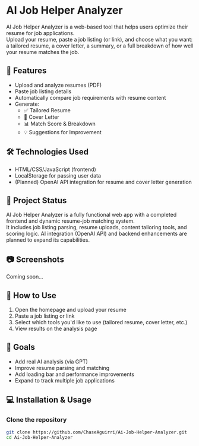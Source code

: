 # AI Job Helper Analyzer

AI Job Helper Analyzer is a web-based tool that helps users optimize their resume for job applications.  
Upload your resume, paste a job listing (or link), and choose what you want: a tailored resume, a cover letter, a summary, or a full breakdown of how well your resume matches the job.

## 🧠 Features

- Upload and analyze resumes (PDF)  
- Paste job listing details  
- Automatically compare job requirements with resume content  
- Generate:  
  - ✅ Tailored Resume  
  - 📨 Cover Letter  
  - 📊 Match Score & Breakdown  
  - 💡 Suggestions for Improvement  

## 🛠️ Technologies Used

- HTML/CSS/JavaScript (frontend)  
- LocalStorage for passing user data  
- (Planned) OpenAI API integration for resume and cover letter generation  

## 🚀 Project Status

AI Job Helper Analyzer is a fully functional web app with a completed frontend and dynamic resume-job matching system.  
It includes job listing parsing, resume uploads, content tailoring tools, and scoring logic. AI integration (OpenAI API) and backend enhancements are planned to expand its capabilities.

## 📷 Screenshots

Coming soon...

## 📁 How to Use

1. Open the homepage and upload your resume  
2. Paste a job listing or link  
3. Select which tools you'd like to use (tailored resume, cover letter, etc.)  
4. View results on the analysis page  

## 🎯 Goals

- Add real AI analysis (via GPT)  
- Improve resume parsing and matching  
- Add loading bar and performance improvements  
- Expand to track multiple job applications  

## 💻 Installation & Usage

### Clone the repository
```bash
git clone https://github.com/ChaseAguirri/Ai-Job-Helper-Analyzer.git
cd Ai-Job-Helper-Analyzer
